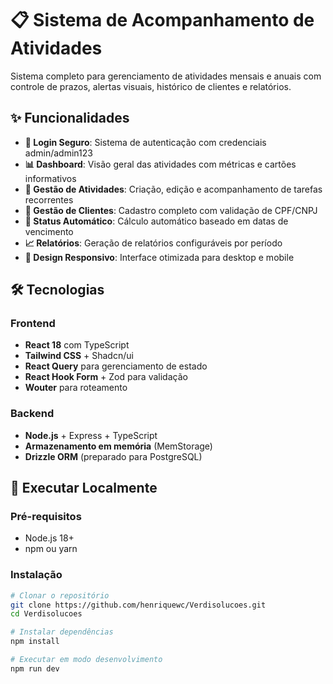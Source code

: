# 📋 Sistema de Acompanhamento de Atividades

Sistema completo para gerenciamento de atividades mensais e anuais com controle de prazos, alertas visuais, histórico de clientes e relatórios.

## ✨ Funcionalidades

- **🔐 Login Seguro**: Sistema de autenticação com credenciais admin/admin123
- **📊 Dashboard**: Visão geral das atividades com métricas e cartões informativos
- **📝 Gestão de Atividades**: Criação, edição e acompanhamento de tarefas recorrentes
- **👥 Gestão de Clientes**: Cadastro completo com validação de CPF/CNPJ
- **🚨 Status Automático**: Cálculo automático baseado em datas de vencimento
- **📈 Relatórios**: Geração de relatórios configuráveis por período
- **📱 Design Responsivo**: Interface otimizada para desktop e mobile

## 🛠️ Tecnologias

### Frontend
- **React 18** com TypeScript
- **Tailwind CSS** + Shadcn/ui
- **React Query** para gerenciamento de estado
- **React Hook Form** + Zod para validação
- **Wouter** para roteamento

### Backend  
- **Node.js** + Express + TypeScript
- **Armazenamento em memória** (MemStorage)
- **Drizzle ORM** (preparado para PostgreSQL)

## 🚀 Executar Localmente

### Pré-requisitos
- Node.js 18+
- npm ou yarn

### Instalação
```bash
# Clonar o repositório
git clone https://github.com/henriquewc/Verdisolucoes.git
cd Verdisolucoes

# Instalar dependências
npm install

# Executar em modo desenvolvimento
npm run dev
